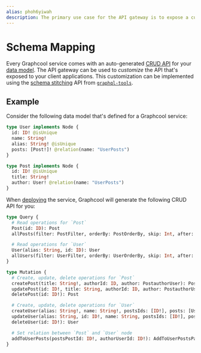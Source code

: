 ```yaml
---
alias: phoh6yiwah
description: The primary use case for the API gateway is to expose a custom API.
---
```


# Schema Mapping

Every Graphcool service comes with an auto-generated [CRUD API](!alias-abogasd0go) for your [data model](!alias-eiroozae8u). The API gateway can be used to _customize_ the API that's exposed to your client applications. This customization can be implemented using the [schema stitching](http://dev.apollodata.com/tools/graphql-tools/schema-stitching.html) API from [`graphql-tools`](https://github.com/apollographql/graphql-tools).


## Example

Consider the following data model that's defined for a Graphcool service:

```graphql
type User implements Node {
  id: ID! @isUnique
  name: String!
  alias: String! @isUnique
  posts: [Post!]! @relation(name: "UserPosts")
}

type Post implements Node {
  id: ID! @isUnique
  title: String!
  author: User! @relation(name: "UserPosts")
}
```

When [deploying](!alias-aiteerae6l#graphcool-deploy) the service, Graphcool will generate the following CRUD API for you:

```graphql
type Query {
  # Read operations for `Post`
  Post(id: ID): Post
  allPosts(filter: PostFilter, orderBy: PostOrderBy, skip: Int, after: String, before: String, first: Int, last: Int): [Post!]!

  # Read operations for `User`
  User(alias: String, id: ID): User
  allUsers(filter: UserFilter, orderBy: UserOrderBy, skip: Int, after: String, before: String, first: Int, last: Int): [User!]!
}

type Mutation {
  # Create, update, delete operations for `Post`
  createPost(title: String!, authorId: ID, author: PostauthorUser): Post
  updatePost(id: ID!, title: String, authorId: ID, author: PostauthorUser): Post
  deletePost(id: ID!): Post

  # Create, update, delete operations for `User`
  createUser(alias: String!, name: String!, postsIds: [ID!], posts: [UserpostsPost!]): User
  updateUser(alias: String, id: ID!, name: String, postsIds: [ID!], posts: [UserpostsPost!]): User
  deleteUser(id: ID!): User

  # Set relation between `Post` and `User` node
  addToUserPosts(postsPostId: ID!, authorUserId: ID!): AddToUserPostsPayload
}
```

